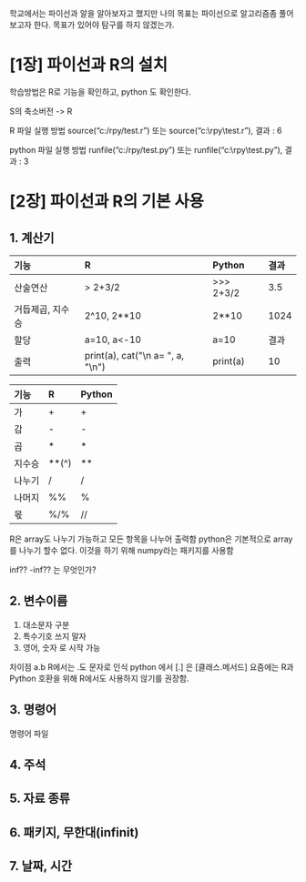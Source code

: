 학교에서는 파이선과 알을 알아보자고 했지만
 나의 목표는 파이선으로 알고리즘좀 풀어보고자 한다.
목표가 있어야
탐구를 하지 않겠는가.



# [1장] 파이선과 R의 설치
학습방법은 R로 기능을 확인하고, python 도 확인한다.

S의 축소버전 -> R 

R 파일 실행 방법
source(“c:/rpy/test.r”) 또는 source(“c:\\rpy\\test.r”), 결과 : 6

python 파일 실행 방법
runfile(“c:/rpy/test.py”) 또는 runfile(“c:\\rpy\\test.py”), 결과 : 3


# [2장] 파이선과 R의 기본 사용
## 1. 계산기
|기능|R|Python|결과|
|:---|:---|:---|:---|
|산술연산|> 2+3/2|>>> 2+3/2|3.5|
|거듭제곱, 지수승|2^10, 2**10|2**10|1024|
|할당|a=10, a<-10|a=10|결과|
|출력|print(a), cat("\n a= ", a, "\n")|print(a)|10|

|기능|R|Python|
|:---|:---|:---|
|가|+|+|
|감|-|-|
|곱|*|*|
|지수승|**(^)|**|
|나누기|/|/|
|나머지|%%|%|
|몫|%/%|//|


R은 array도 나누기 가능하고 모든 항목을 나누어 출력함
python은 기본적으로 array를 나누기 할수 없다. 이것을 하기 위해 numpy라는 패키지를 사용함


inf??
-inf?? 
는 무엇인가?

## 2. 변수이름
1. 대소문자 구분
2. 특수기호 쓰지 말자
3. 영어, 숫자 로 시작 가능


차이점 
a.b 
R에서는 .도 문자로 인식
python 에서 [.] 은 [클래스.메서드]
요즘에는 R과 Python 호환을 위해 R에서도 사용하지 않기를 권장함.


## 3. 명령어
명령어 파일


## 4. 주석
## 5. 자료 종류
## 6. 패키지, 무한대(infinit)
## 7. 날짜, 시간

